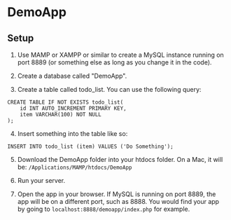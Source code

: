 # DemoApp

## Setup

1. Use MAMP or XAMPP or similar to create a MySQL instance running on port 8889 (or something else as long as you change it in the code).

2. Create a database called "DemoApp".

3. Create a table called todo_list. You can use the following query:

```
CREATE TABLE IF NOT EXISTS todo_list(
	id INT AUTO_INCREMENT PRIMARY KEY,
    item VARCHAR(100) NOT NULL
);
```

4. Insert something into the table like so:

```
INSERT INTO todo_list (item) VALUES ('Do Something');
```
5. Download the DemoApp folder into your htdocs folder. On a Mac, it will be:
`/Applications/MAMP/htdocs/DemoApp`

6. Run your server. 

7. Open the app in your browser. If MySQL is running on port 8889, the app will be on a different port, such as 8888. You would find your app by going to `localhost:8888/demoapp/index.php` for example.
